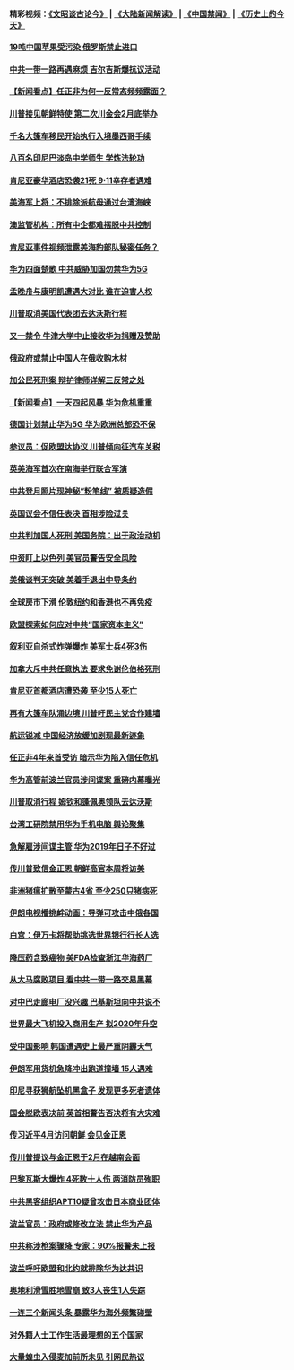 #### 精彩视频：[《文昭谈古论今》](https://github.com/gfw-breaker/wenzhao/blob/master/README.md?t=01190030) | [《大陆新闻解读》](https://github.com/gfw-breaker/ntdtv-comedy/blob/master/README.md?t=01190030) | [《中国禁闻》](https://github.com/gfw-breaker/ntdtv-news/blob/master/README.md?t=01190030) | [《历史上的今天》](https://github.com/gfw-breaker/today-in-history/blob/master/README.md?t=01190030) 

#### [19吨中国苹果受污染 俄罗斯禁止进口](../pages/nsc418/n10986333.md?t=01190030) 

#### [中共一带一路再遇麻烦 吉尔吉斯爆抗议活动](../pages/nsc418/n10986292.md?t=01190030) 

#### [【新闻看点】任正非为何一反常态频频露面？](../pages/nsc418/n10986037.md?t=01190030) 

#### [川普接见朝鲜特使 第二次川金会2月底举办](../pages/nsc418/n10986216.md?t=01190030) 

#### [千名大篷车移民开始执行入境墨西哥手续](../pages/nsc418/n10986204.md?t=01190030) 

#### [八百名印尼巴淡岛中学师生 学炼法轮功](../pages/nsc418/n10985542.md?t=01190030) 

#### [肯尼亚豪华酒店恐袭21死 9·11幸存者遇难](../pages/nsc418/n10985445.md?t=01190030) 

#### [美海军上将：不排除派航母通过台湾海峡](../pages/nsc418/n10984943.md?t=01190030) 

#### [澳监管机构：所有中企都难摆脱中共控制](../pages/nsc418/n10983591.md?t=01190030) 

#### [肯尼亚事件视频泄露美海豹部队秘密任务？](../pages/nsc418/n10984543.md?t=01190030) 

#### [华为四面楚歌 中共威胁加国勿禁华为5G](../pages/nsc418/n10983787.md?t=01190030) 

#### [孟晚舟与康明凯遭遇大对比 谁在迫害人权](../pages/nsc418/n10983804.md?t=01190030) 

#### [川普取消美国代表团去达沃斯行程](../pages/nsc418/n10983718.md?t=01190030) 

#### [又一禁令 牛津大学中止接收华为捐赠及赞助](../pages/nsc418/n10983708.md?t=01190030) 

#### [俄政府或禁止中国人在俄收购木材](../pages/nsc418/n10983547.md?t=01190030) 

#### [加公民死刑案 辩护律师详解三反常之处](../pages/nsc418/n10983300.md?t=01190030) 

#### [【新闻看点】一天四起风暴 华为危机重重](../pages/nsc418/n10983081.md?t=01190030) 

#### [德国计划禁止华为5G 华为欧洲总部恐不保](../pages/nsc418/n10982951.md?t=01190030) 

#### [参议员：促欧盟达协议 川普倾向征汽车关税](../pages/nsc418/n10982456.md?t=01190030) 

#### [英美海军首次在南海举行联合军演](../pages/nsc418/n10981956.md?t=01190030) 

#### [中共登月照片现神秘“粉笔线” 被质疑造假](../pages/nsc418/n10980652.md?t=01190030) 

#### [英国议会不信任表决 首相涉险过关](../pages/nsc418/n10980536.md?t=01190030) 

#### [中共判加国人死刑 美国务院：出于政治动机](../pages/nsc418/n10980469.md?t=01190030) 

#### [中资盯上以色列 美官员警告安全风险](../pages/nsc418/n10980214.md?t=01190030) 

#### [美俄谈判无突破 美着手退出中导条约](../pages/nsc418/n10980207.md?t=01190030) 

#### [全球房市下滑 伦敦纽约和香港也不再免疫](../pages/nsc418/n10979837.md?t=01190030) 

#### [欧盟探索如何应对中共“国家资本主义”](../pages/nsc418/n10979979.md?t=01190030) 

#### [叙利亚自杀式炸弹爆炸 美军士兵4死3伤](../pages/nsc418/n10979913.md?t=01190030) 

#### [加拿大斥中共任意执法 要求免谢伦伯格死刑](../pages/nsc418/n10979429.md?t=01190030) 

#### [肯尼亚首都酒店遭恐袭 至少15人死亡](../pages/nsc418/n10978342.md?t=01190030) 

#### [再有大篷车队涌边境 川普吁民主党合作建墙](../pages/nsc418/n10978161.md?t=01190030) 

#### [航运锐减 中国经济放缓加剧现最新迹象](../pages/nsc418/n10978088.md?t=01190030) 

#### [任正非4年来首受访 暗示华为陷入信任危机](../pages/nsc418/n10977688.md?t=01190030) 

#### [华为高管前波兰官员涉间谍案 重磅内幕曝光](../pages/nsc418/n10978092.md?t=01190030) 

#### [川普取消行程 姆钦和蓬佩奥领队去达沃斯](../pages/nsc418/n10977828.md?t=01190030) 

#### [台湾工研院禁用华为手机电脑 舆论聚集](../pages/nsc418/n10977350.md?t=01190030) 

#### [急解雇涉间谍主管 华为2019年日子不好过](../pages/nsc418/n10976038.md?t=01190030) 

#### [传川普致信金正恩 朝鲜高官本周将访美](../pages/nsc418/n10976756.md?t=01190030) 

#### [非洲猪瘟扩散至蒙古4省 至少250只猪病死](../pages/nsc418/n10976120.md?t=01190030) 

#### [伊朗电视播挑衅动画：导弹可攻击中俄各国](../pages/nsc418/n10976504.md?t=01190030) 

#### [白宫：伊万卡将帮助挑选世界银行行长人选](../pages/nsc418/n10976053.md?t=01190030) 

#### [降压药含致癌物 美FDA检查浙江华海药厂](../pages/nsc418/n10975949.md?t=01190030) 

#### [从大马腐败项目 看中共一带一路交易黑幕](../pages/nsc418/n10975091.md?t=01190030) 

#### [对中巴走廊电厂没兴趣 巴基斯坦向中共说不](../pages/nsc418/n10975898.md?t=01190030) 

#### [世界最大飞机投入商用生产 拟2020年升空](../pages/nsc418/n10975188.md?t=01190030) 

#### [受中国影响 韩国遭遇史上最严重阴霾天气](../pages/nsc418/n10974564.md?t=01190030) 

#### [伊朗军用货机急降冲出跑道撞墙 15人遇难](../pages/nsc418/n10974806.md?t=01190030) 

#### [印尼寻获狮航坠机黑盒子 发现更多死者遗体](../pages/nsc418/n10974514.md?t=01190030) 

#### [国会脱欧表决前 英首相警告否决将有大灾难](../pages/nsc418/n10974483.md?t=01190030) 

#### [传习近平4月访问朝鲜 会见金正恩](../pages/nsc418/n10974482.md?t=01190030) 

#### [传川普提议与金正恩于2月在越南会面](../pages/nsc418/n10974214.md?t=01190030) 

#### [巴黎瓦斯大爆炸 4死数十人伤 两消防员殉职](../pages/nsc418/n10973956.md?t=01190030) 

#### [中共黑客组织APT10疑曾攻击日本商业团体](../pages/nsc418/n10973309.md?t=01190030) 

#### [波兰官员：政府或修改立法 禁止华为产品](../pages/nsc418/n10973119.md?t=01190030) 

#### [中共称涉枪案骤降 专家：90%报警未上报](../pages/nsc418/n10972910.md?t=01190030) 

#### [波兰呼吁欧盟和北约就排除华为达共识](../pages/nsc418/n10972945.md?t=01190030) 

#### [奥地利滑雪胜地雪崩 致3人丧生1人失踪](../pages/nsc418/n10972686.md?t=01190030) 

#### [一连三个新闻头条 暴露华为海外频繁碰壁](../pages/nsc418/n10971567.md?t=01190030) 

#### [对外籍人士工作生活最理想的五个国家](../pages/nsc418/n10967253.md?t=01190030) 

#### [大量蝗虫入侵麦加前所未见 引网民热议](../pages/nsc418/n10971942.md?t=01190030) 

